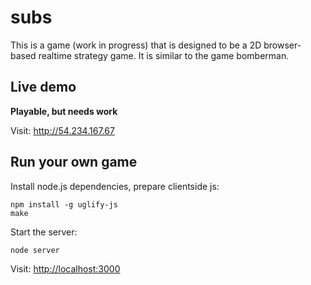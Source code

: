 # subs

This is a game (work in progress) that is designed to be a 2D browser-based
realtime strategy game. It is similar to the game bomberman.

## Live demo

**Playable, but needs work**

Visit: http://54.234.167.67

## Run your own game

Install node.js dependencies, prepare clientside js:

    npm install -g uglify-js
    make

Start the server:

    node server

Visit: [http://localhost:3000](http://localhost:3000)

